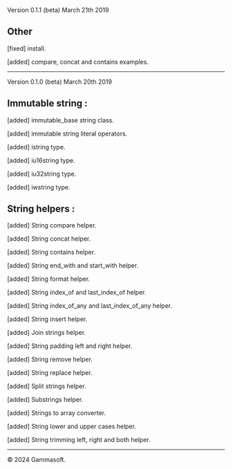 Version 0.1.1 (beta) March 21th 2019

## Other

[fixed] install.

[added] compare, concat and contains examples.

______________________________________________________________________________________________

Version 0.1.0 (beta) March 20th 2019

## Immutable string :

[added] immutable_base string class.

[added] immutable string literal operators.

[added] istring type.

[added] iu16string type.

[added] iu32string type.

[added] iwstring type.

## String helpers :

[added] String compare helper.

[added] String concat helper.

[added] String contains helper.

[added] String end_with and start_with helper.

[added] String format helper.

[added] String index_of and last_index_of helper.

[added] String index_of_any and last_index_of_any helper.

[added] String insert helper.

[added] Join strings helper.

[added] String padding left and right helper.

[added] String remove helper.

[added] String replace helper.

[added] Split strings helper.

[added] Substrings helper.

[added] Strings to array converter.

[added] String lower and upper cases helper.

[added] String trimming left, right and both helper.

______________________________________________________________________________________________

© 2024 Gammasoft.

